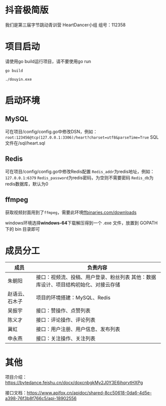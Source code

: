 # 抖音极简版

我们是第三届字节跳动青训营 HeartDancer小组 组号：112358


# 项目启动

请使用go build运行项目，请不要使用go run

```shell
go build

./douyin.exe

```

# 启动环境

## MySQL
可在项目/config/config.go中修改DSN，例如：`root:123456@tcp(127.0.0.1:3306)/heart?charset=utf8&parseTime=True`
SQL文件在/sql/heart.sql

## Redis
可在项目/config/config.go中修改Redis配置
`Redis_addr`为redis地址，例如：`127.0.0.1:6379`
`Redis_password`为redis密码，为空则不需要密码
`Redis_db`为redis数据库，默认为0

## ffmpeg
获取视频封面用到了`ffmpeg`，需要此环境[ffbinaries.com/downloads](https://link.juejin.cn/?target=https%3A%2F%2Fffbinaries.com%2Fdownloads)

windows环境选择**windows-64**下载解压得到一个 .exe 文件，放置到 GOPATH 下的 bin 目录即可 


# 成员分工

| 成员           | 负责内容                                                                               |
| -------------- | -------------------------------------------------------------------------------------- |
| 朱朝阳         | 接口：视频流、投稿、用户登录、粉丝列表    其他：数据库设计、项目结构初始化、对接云存储 |
| 赵语云、石木子 | 项目的环境搭建：MySQL、Redis                                                           |
| 吴振宇         | 接口：赞操作、点赞列表                                                                 |
| 陈义才         | 接口：评论操作、评论列表                                                               |
| 冀虹           | 接口：用户注册、用户信息、发布列表                                                     |
| 申永燕         | 接口：关注操作、关注列表                                                               |



# 其他

项目介绍：https://bytedance.feishu.cn/docx/doxcnbgkMy2J0Y3E6ihqrvtHXPg

接口文档：https://www.apifox.cn/apidoc/shared-8cc50618-0da6-4d5e-a398-76f3b8f766c5/api-18902556

